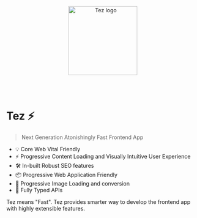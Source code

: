 <p align="center">
  <a href="https://vitejs.dev" target="_blank" rel="noopener noreferrer">
    <img width="180" src="https://user-images.githubusercontent.com/20392302/166857418-b5f88b27-bc0a-4afa-bda1-4f4006b000e4.png" alt="Tez logo">
  </a>
</p>
<br/>
<br/>

# Tez ⚡

> Next Generation Atonishingly Fast Frontend App

- 💡 Core Web Vital Friendly
- ⚡️ Progressive Content Loading and Visually Intuitive User Experience
- 🛠️ In-built Robust SEO features
- 📦 Progressive Web Application Friendly
- 🔩 Progressive Image Loading and conversion
- 🔑 Fully Typed APIs



Tez means "Fast". Tez provides smarter way to develop the frontend app with highly extensible features.

